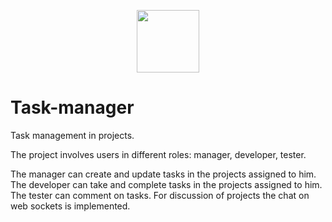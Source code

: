 <p align="center">
    <a href="https://github.com/yiisoft" target="_blank">
        <img src="https://avatars0.githubusercontent.com/u/993323" height="100px">
    </a>
</p>

# Task-manager

 Task management in projects.
 
 The project involves users in different roles: manager, developer, tester.
 
 The manager can create and update tasks  in the projects assigned to him.
 The developer can take and complete tasks in the projects assigned to him.
 The tester can comment on tasks.
 For discussion of projects the chat on web sockets is implemented.
 
 

